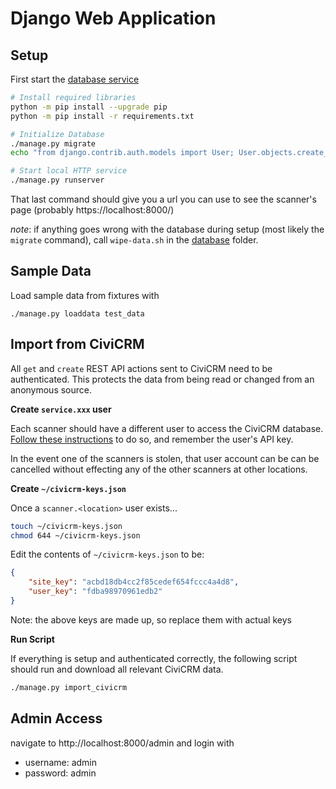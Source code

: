 # Django Web Application

## Setup

First start the [database service](../database)

```bash
# Install required libraries
python -m pip install --upgrade pip
python -m pip install -r requirements.txt

# Initialize Database
./manage.py migrate
echo "from django.contrib.auth.models import User; User.objects.create_superuser('admin', 'admin@nowhere.com', 'admin')" | python manage.py shell

# Start local HTTP service
./manage.py runserver
```

That last command should give you a url you can use to see the scanner's
page (probably https://localhost:8000/)

_note_: if anything goes wrong with the database during setup (most likely
the `migrate` command), call `wipe-data.sh` in the [database](../database)
folder.

## Sample Data

Load sample data from fixtures with

```
./manage.py loaddata test_data
```

## Import from CiviCRM

All `get` and `create` REST API actions sent to CiviCRM need to be
authenticated. This protects the data from being read or changed from an
anonymous source.

**Create `service.xxx` user**

Each scanner should have a different user to access the CiviCRM database.\
[Follow these instructions](../doc/NewUserScanner.md) to do so, and
remember the user's API key.

In the event one of the scanners is stolen, that user account can be can
be cancelled without effecting any of the other scanners at other locations.

**Create `~/civicrm-keys.json`**

Once a `scanner.<location>` user exists...

```bash
touch ~/civicrm-keys.json
chmod 644 ~/civicrm-keys.json
```

Edit the contents of `~/civicrm-keys.json` to be:

```json
{
    "site_key": "acbd18db4cc2f85cedef654fccc4a4d8",
    "user_key": "fdba98970961edb2"
}
```

Note: the above keys are made up, so replace them with actual keys

**Run Script**

If everything is setup and authenticated correctly, the following
script should run and download all relevant CiviCRM data.

```bash
./manage.py import_civicrm
```

## Admin Access

navigate to http://localhost:8000/admin and login with
* username: admin
* password: admin
